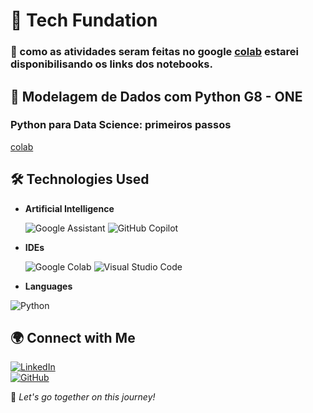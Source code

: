 # 🚀 Tech Fundation

### 👋 como as atividades seram feitas no google [colab](https://colab.research.google.com/) estarei disponibilisando os links dos notebooks.  

## 📌 Modelagem de Dados com Python G8 - ONE  

### Python para Data Science: primeiros passos

[colab]([https://colab.research.google.com/](https://colab.research.google.com/drive/1La5-sUJ4FmFEySrmY6mnZu0jREANtQ81?authuser=1))

## 🛠️ Technologies Used  
- **Artificial Intelligence**
  
 	![Google Assistant](https://img.shields.io/badge/google%20assistant-4285F4?style=for-the-badge&logo=google%20assistant&logoColor=white)
  ![GitHub Copilot](https://img.shields.io/badge/github_copilot-8957E5?style=for-the-badge&logo=github-copilot&logoColor=white)

- **IDEs**
  
  ![Google Colab](https://img.shields.io/badge/Google%20Colab-%23F9A825.svg?style=for-the-badge&logo=googlecolab&logoColor=white)
  ![Visual Studio Code](https://img.shields.io/badge/Visual%20Studio%20Code-0078d7.svg?style=for-the-badge&logo=visual-studio-code&logoColor=white)

- **Languages**
  
![Python](https://img.shields.io/badge/python-3670A0?style=for-the-badge&logo=python&logoColor=ffdd54)

## 🌍 Connect with Me
[![LinkedIn](https://img.shields.io/badge/LinkedIn-Perfil-blue?logo=linkedin)](https://www.linkedin.com/in/matheus-henrique-gpti/)  
[![GitHub](https://img.shields.io/badge/GitHub-Repositório-black?logo=github)]([https://github.com/devFari/Oracle-Next-Education](https://github.com/devFari))  

🚀 *Let's go together on this journey!* 
